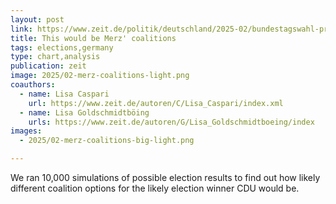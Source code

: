 ```yaml
---
layout: post
link: https://www.zeit.de/politik/deutschland/2025-02/bundestagswahl-prognose-fuenf-prozent-huerde-fdp-bsw-linke
title: This would be Merz' coalitions
tags: elections,germany
type: chart,analysis
publication: zeit
image: 2025/02-merz-coalitions-light.png 
coauthors: 
  - name: Lisa Caspari 
    url: https://www.zeit.de/autoren/C/Lisa_Caspari/index.xml
  - name: Lisa Goldschmidtböing
    urls: https://www.zeit.de/autoren/G/Lisa_Goldschmidtboeing/index
images: 
  - 2025/02-merz-coalitions-big-light.png 

---
```


We ran 10,000 simulations of possible election results to find out how likely different coalition options for the likely election winner CDU would be. 